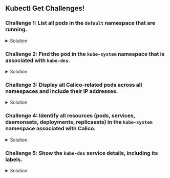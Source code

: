 ## Kubectl Get Challenges!

### Challenge 1: List all pods in the `default` namespace that are running.

<details>
<summary>Solution</summary>

```bash
kubectl get pods -n default --field-selector=status.phase=Running
```

</details>

### Challenge 2: Find the pod in the `kube-system` namespace that is associated with `kube-dns`.

<details>
<summary>Solution</summary>

```bash
kubectl get pods -n kube-system -l k8s-app=kube-dns
```

</details>

### Challenge 3: Display all Calico-related pods across all namespaces and include their IP addresses.

<details>
<summary>Solution</summary>

```bash
kubectl get pods --all-namespaces -o wide -l k8s-app=calico-node
```

</details>

### Challenge 4: Identify all resources (pods, services, daemonsets, deployments, replicasets) in the `kube-system` namespace associated with Calico.

<details>
<summary>Solution</summary>

```bash
kubectl get pods,svc,daemonset,deployment,rs -n kube-system -l k8s-app=calico-node
```

</details>

### Challenge 5: Show the `kube-dns` service details, including its labels.

<details>
<summary>Solution</summary>

```bash
kubectl get service kube-dns -n kube-system -o yaml
```

</details>
